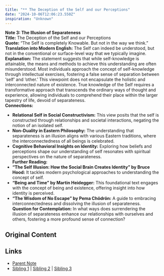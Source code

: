 ```yaml
---
title: "** The Deception of the Self and our Perceptions"
date: "2024-10-06T12:06:23.550Z"
inspiration: "Unknown"
---
```


  

**Note 3: The Illusion of Separateness**  
**Title:** The Deception of the Self and our Perceptions  
**Quote:** “The Self is completely Knowable. But not in the way we think.”  
**Translation into Modern English:** The Self can indeed be understood, but not in the conventional or surface-level way that we typically imagine.  
**Explanation:** The statement suggests that while self-knowledge is attainable, the means and methods to achieve this understanding are often misunderstood. Most individuals approach the concept of self-knowledge through intellectual exercises, fostering a false sense of separation between ‘self’ and ‘other.’ This viewpoint does not encapsulate the holistic and interconnected nature of existence. True knowledge of the Self requires a transformative approach that transcends the ordinary ways of thought and experience, allowing individuals to comprehend their place within the larger tapestry of life, devoid of separateness.  
**Connections:**  
- **Relational Self in Social Constructivism:** This view posits that the self is constructed through relationships and societal interactions, negating the notion of an isolated self.  
- **Non-Duality in Eastern Philosophy:** The understanding that separateness is an illusion aligns with various Eastern traditions, where the interconnectedness of all beings is celebrated.  
- **Cognitive Behavioral Insights on Identity:** Exploring how beliefs and perceptions shape our understanding of self resonates with spiritual perspectives on the nature of separateness.  
**Further Reading:**  
- **“The Self Illusion: How the Social Brain Creates Identity” by Bruce Hood:** It tackles modern psychological approaches to understanding the concept of self.  
- **“Being and Time” by Martin Heidegger:** This foundational text engages with the concept of being and existence, offering insight into how identity is perceived.  
- **“The Wisdom of No Escape” by Pema Chödrön:** A guide to embracing interconnectedness and dissolving the illusion of separateness.  
**Question for Contemplation:** In what ways does surrendering the illusion of separateness enhance our relationships with ourselves and others, fostering a more profound sense of connection?  



## Original Content



## Links

- [Parent Note](/parent-note.md)
- [Sibling 1](/zettel1.md) | [Sibling 2](/zettel2.md) | [Sibling 3](/zettel3.md)
